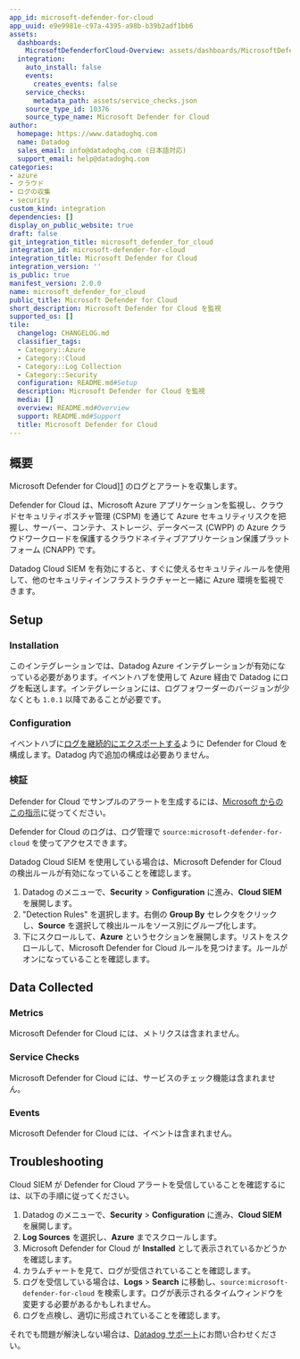```yaml
---
app_id: microsoft-defender-for-cloud
app_uuid: e9e9981e-c97a-4395-a98b-b39b2adf1bb6
assets:
  dashboards:
    MicrosoftDefenderforCloud-Overview: assets/dashboards/MicrosoftDefenderforCloud-Overview_dashboard.json
  integration:
    auto_install: false
    events:
      creates_events: false
    service_checks:
      metadata_path: assets/service_checks.json
    source_type_id: 10376
    source_type_name: Microsoft Defender for Cloud
author:
  homepage: https://www.datadoghq.com
  name: Datadog
  sales_email: info@datadoghq.com (日本語対応)
  support_email: help@datadoghq.com
categories:
- azure
- クラウド
- ログの収集
- security
custom_kind: integration
dependencies: []
display_on_public_website: true
draft: false
git_integration_title: microsoft_defender_for_cloud
integration_id: microsoft-defender-for-cloud
integration_title: Microsoft Defender for Cloud
integration_version: ''
is_public: true
manifest_version: 2.0.0
name: microsoft_defender_for_cloud
public_title: Microsoft Defender for Cloud
short_description: Microsoft Defender for Cloud を監視
supported_os: []
tile:
  changelog: CHANGELOG.md
  classifier_tags:
  - Category::Azure
  - Category::Cloud
  - Category::Log Collection
  - Category::Security
  configuration: README.md#Setup
  description: Microsoft Defender for Cloud を監視
  media: []
  overview: README.md#Overview
  support: README.md#Support
  title: Microsoft Defender for Cloud
---
```


<!--  SOURCED FROM https://github.com/DataDog/integrations-internal-core -->


## 概要

Microsoft Defender for Cloud][1] のログとアラートを収集します。

Defender for Cloud は、Microsoft Azure アプリケーションを監視し、クラウドセキュリティポスチャ管理 (CSPM) を通じて Azure セキュリティリスクを把握し、サーバー、コンテナ、ストレージ、データベース (CWPP) の Azure クラウドワークロードを保護するクラウドネイティブアプリケーション保護プラットフォーム (CNAPP) です。

Datadog Cloud SIEM を有効にすると、すぐに使えるセキュリティルールを使用して、他のセキュリティインフラストラクチャーと一緒に Azure 環境を監視できます。

## Setup

### Installation

このインテグレーションでは、Datadog Azure インテグレーションが有効になっている必要があります。イベントハブを使用して Azure 経由で Datadog にログを転送します。インテグレーションには、ログフォワーダーのバージョンが少なくとも `1.0.1` 以降であることが必要です。

### Configuration

イベントハブに[ログを継続的にエクスポートする][2]ように Defender for Cloud を構成します。Datadog 内で追加の構成は必要ありません。

### 検証

Defender for Cloud でサンプルのアラートを生成するには、[Microsoft からのこの指示][3]に従ってください。

Defender for Cloud のログは、ログ管理で `source:microsoft-defender-for-cloud` を使ってアクセスできます。

Datadog Cloud SIEM を使用している場合は、Microsoft Defender for Cloud の検出ルールが有効になっていることを確認します。
1. Datadog のメニューで、**Security** > **Configuration** に進み、**Cloud SIEM** を展開します。
1. "Detection Rules" を選択します。右側の **Group By** セレクタをクリックし、**Source** を選択して検出ルールをソース別にグループ化します。
1. 下にスクロールして、**Azure** というセクションを展開します。リストをスクロールして、Microsoft Defender for Cloud ルールを見つけます。ルールがオンになっていることを確認します。


## Data Collected

### Metrics

Microsoft Defender for Cloud には、メトリクスは含まれません。

### Service Checks

Microsoft Defender for Cloud には、サービスのチェック機能は含まれません。

### Events

Microsoft Defender for Cloud には、イベントは含まれません。

## Troubleshooting

Cloud SIEM が Defender for Cloud アラートを受信していることを確認するには、以下の手順に従ってください。
1. Datadog のメニューで、**Security** > **Configuration** に進み、**Cloud SIEM** を展開します。
1. **Log Sources** を選択し、**Azure** までスクロールします。
1. Microsoft Defender for Cloud が **Installed** として表示されているかどうかを確認します。
1. カラムチャートを見て、ログが受信されていることを確認します。
1. ログを受信している場合は、**Logs** > **Search** に移動し、`source:microsoft-defender-for-cloud` を検索します。ログが表示されるタイムウィンドウを変更する必要があるかもしれません。
1. ログを点検し、適切に形成されていることを確認します。

それでも問題が解決しない場合は、[Datadog サポート][4]にお問い合わせください。

[1]: https://learn.microsoft.com/en-us/azure/defender-for-cloud/defender-for-cloud-introduction
[2]: https://learn.microsoft.com/en-us/azure/defender-for-cloud/continuous-export?tabs=azure-portal
[3]: https://learn.microsoft.com/en-us/azure/defender-for-cloud/alert-validation
[4]: https://docs.datadoghq.com/ja/help/